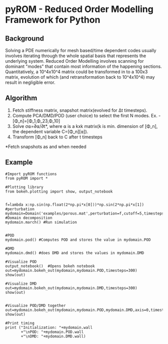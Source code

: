 # pyROM - Reduced Order Modelling Framework for Python

## Background

Solving a PDE numerically for mesh based/time dependent codes usually involves iterating through the whole spatial basis that represents the underlying system. Reduced Order Modelling involves scanning for dominant "modes" that contain most information of the happening sections. Quantitatively, a 10^4x10^4 matrix could be transformed in to a 100x3 matrix, evolution of which (and retransformation back to 10^4x10^4) may result in negligible error.

## Algorithm

1.  Fetch stiffness matrix, snapshot matrix(evolved for Δt timesteps).
2.  Compute PCA/DMD/POD (user choice) to select the first N modes. Ex. - [Φ_n]=[Φ_1,Φ_23,Φ_10]
3.  Solve σ⍺=∂⍺/∂t*, where ⍺ is a kxk matrix(k is min. dimension of [Φ_n], the dependent variable C=[Φ_n][⍺]).
4.  Transform [Φ_n] back to C after t timesteps

*Fetch snapshots as and when needed


## Example

```
#Import pyROM functions
from pyROM import *

#Plotting library
from bokeh.plotting import show, output_notebook


f=lambda x:np.sin(np.float(2*np.pi*x[0]))*np.sin(2*np.pi*x[1]) #perturbation
mydomain=Domain('examples/porous.mat',perturbation=f,cutoff=5,timesteps=24000) #Domain decomposition
mydomain.march() #Run simulation


#POD
mydomain.pod() #Computes POD and stores the value in mydomain.POD

#DMD 
mydomain.dmd() #does DMD and stores the values in mydomain.DMD

#Visualize POD
output_notebook()  #Opens bokeh notebook
out=mydomain.bokeh_out(mydomain,mydomain.POD,timesteps=300)
show(out)

#Visualize DMD
out=mydomain.bokeh_out(mydomain,mydomain.DMD,timesteps=300)
show(out)


#Visualize POD/DMD together
out=mydomain.bokeh_out(mydomain,mydomain.POD,mydomain.DMD,axis=0,timesteps=300)
show(out)

#Print timing
print ("Initialization: "+mydomain.wall
       +"\nPOD: "+mydomain.POD.wall
       +"\nDMD: "+mydomain.DMD.wall)

```

